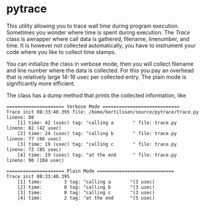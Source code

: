# pytrace

This utility allowing you to trace wall time during program execution. Sometimes you wonder where time is spent 
during execution. The *Trace* class is awrapper where call data is gathered, filename, linenumber, and time.
It is however not collected automatically, you have to instrument your code where you like to collect
time stamps. 

You can initialize the class in verbose mode, then you will collect filename and line number where 
the data is collected. For this you pay an overhead that is relatively large 14-16 usec per 
collected entry. The plain mode is significantly more efficient.

The class has a dump method that prints the collected information, like

```
===================== Verbose Mode ============================
Trace init 08:33:40.395 file: /home/bertilsson/source/pytrace/trace.py lineno: 88
    [1] time: 42 (usec) tag: "calling a       " file: trace.py         lineno: 82 (42 usec)
    [2] time: 24 (usec) tag: "calling b       " file: trace.py         lineno: 77 (66 usec)
    [3] time: 19 (usec) tag: "calling c       " file: trace.py         lineno: 73 (85 usec)
    [4] time: 19 (usec) tag: "at the end      " file: trace.py         lineno: 90 (104 usec)

===================== Plain Mode ============================
Trace init 08:33:40.395
    [1] time:        3 tag: "calling a       "(3 usec)
    [2] time:        0 tag: "calling b       "(3 usec)
    [3] time:        0 tag: "calling c       "(3 usec)
    [4] time:        2 tag: "at the end      "(5 usec)

```